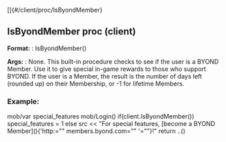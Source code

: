 []{#/client/proc/IsByondMember}
  ## IsByondMember proc (client)
  **Format:**
  :   IsByondMember()
  <!-- -->
  **Args:**
  :   None.
  This built-in procedure checks to see if the user is a BYOND Member. Use
  it to give special in-game rewards to those who support BYOND.
  If the user is a Member, the result is the number of days left (rounded
  up) on their Membership, or -1 for lifetime Members.
  ### Example:
  mob/var special_features mob/Login() if(client.IsByondMember())
  special_features = 1 else src \<\< \"For special features, [become a
  BYOND Member](\){'http:="" members.byond.com="" '=""}!\" return ..()